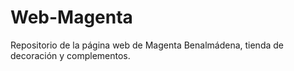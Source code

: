 # Web-Magenta
 Repositorio de la página web de Magenta Benalmádena, tienda de decoración y complementos.
